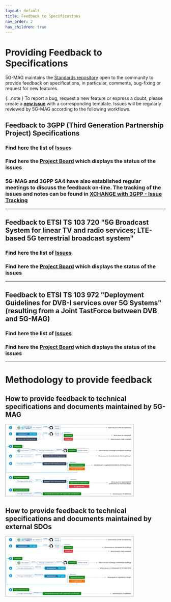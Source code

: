 ```yaml
---
layout: default
title: Feedback to Specifications
nav_order: 2
has_children: true
---
```

# Providing Feedback to Specifications

5G-MAG maintains the [Standards repository](https://github.com/5G-MAG/Standards) open to the community to provide feedback on specifications, in particular, comments, bug-fixing or request for new features. 

{: .note }
To report a bug, request a new feature or express a doubt, please create a **[new issue](https://github.com/5G-MAG/Standards/issues/new/choose)** with a corresponding template. Issues will be regularly reviewed by 5G-MAG according to the following workflows.

## Feedback to 3GPP (Third Generation Partnership Project) Specifications
### Find here the list of [Issues](https://github.com/5G-MAG/Standards/issues?q=is%3Aopen%20is%3Aissue%20project%3A5g-mag%2F33)
### Find here the [Project Board](https://github.com/orgs/5G-MAG/projects/33) which displays the status of the issues

### 5G-MAG and 3GPP SA4 have also established regular meetings to discuss the feedback on-line. The tracking of the issues and notes can be found in [XCHANGE with 3GPP - Issue Tracking](https://5g-mag.github.io/Standards/pages/3GPP-issue-tracking.html)

----

## Feedback to ETSI TS 103 720 "5G Broadcast System for linear TV and radio services; LTE-based 5G terrestrial broadcast system"
### Find here the list of [Issues](https://github.com/5G-MAG/Standards/issues?q=is%3Aopen+is%3Aissue+project%3A5g-mag%2F32)
### Find here the [Project Board](https://github.com/orgs/5G-MAG/projects/32) which displays the status of the issues

----

## Feedback to ETSI TS 103 972 "Deployment Guidelines for DVB-I services over 5G Systems" (resulting from a Joint TastForce between DVB and 5G-MAG)
### Find here the list of [Issues](https://github.com/5G-MAG/Standards/issues?q=is%3Aopen+is%3Aissue+project%3A5g-mag%2F31)
### Find here the [Project Board](https://github.com/orgs/5G-MAG/projects/31) which displays the status of the issues

----
# Methodology to provide feedback

## How to provide feedback to technical specifications and documents maintained by 5G-MAG
<img src="../assets/images/Feedback_1.png" style="width: 80%">

## How to provide feedback to technical specifications and documents maintained by external SDOs
<img src="../assets/images/Feedback_2.png" style="width: 80%">
